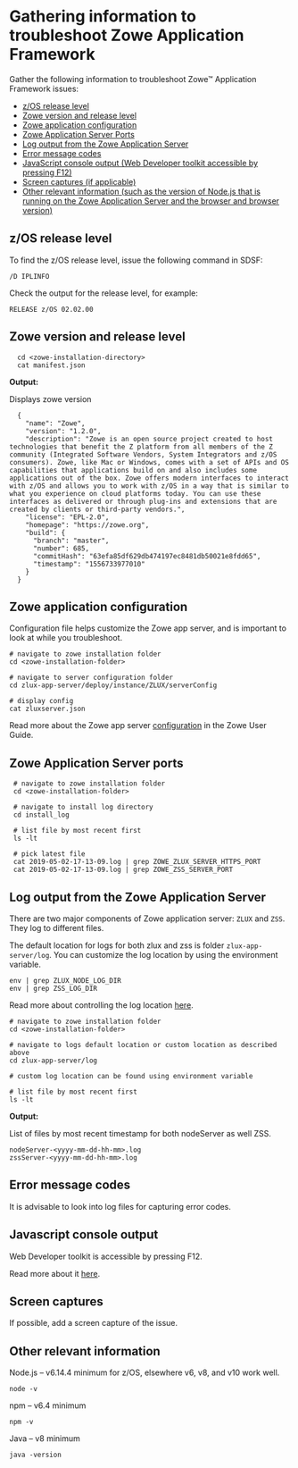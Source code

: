 # Gathering information to troubleshoot Zowe Application Framework

Gather the following information to troubleshoot Zowe&trade; Application Framework issues:

 - [z/OS release level](#z-os-release-level)
 - [Zowe version and release level](#zowe-version-and-release-level)
 - [Zowe application configuration](#zowe-application-configuration)
 - [Zowe Application Server Ports](#zowe-application-server-ports) 
 - [Log output from the Zowe Application Server](#log-output-from-the-zowe-application-server)
 - [Error message codes](#error-message-codes)
 - [JavaScript console output (Web Developer toolkit accessible by pressing F12)](#javascript-console-output)
 - [Screen captures (if applicable)](#screen-captures)
 - [Other relevant information (such as the version of Node.js that is running on the Zowe Application Server and the browser and browser version)](#other-relevant-information)

## z/OS release level
To find the z/OS release level, issue the following command in SDSF:  

```
/D IPLINFO
```
Check the output for the release level, for example: 
```
RELEASE z/OS 02.02.00
```

## Zowe version and release level
```
  cd <zowe-installation-directory>
  cat manifest.json
```

**Output:**

Displays zowe version
```  
  {
    "name": "Zowe",
    "version": "1.2.0",
    "description": "Zowe is an open source project created to host technologies that benefit the Z platform from all members of the Z community (Integrated Software Vendors, System Integrators and z/OS consumers). Zowe, like Mac or Windows, comes with a set of APIs and OS capabilities that applications build on and also includes some applications out of the box. Zowe offers modern interfaces to interact with z/OS and allows you to work with z/OS in a way that is similar to what you experience on cloud platforms today. You can use these interfaces as delivered or through plug-ins and extensions that are created by clients or third-party vendors.",
    "license": "EPL-2.0",
    "homepage": "https://zowe.org",
    "build": {
      "branch": "master",
      "number": 685,
      "commitHash": "63efa85df629db474197ec8481db50021e8fdd65",
      "timestamp": "1556733977010"
    }
  }

```

## Zowe application configuration

Configuration file helps customize the Zowe app server, and is important to look at while you troubleshoot.

```
# navigate to zowe installation folder
cd <zowe-installation-folder>

# navigate to server configuration folder
cd zlux-app-server/deploy/instance/ZLUX/serverConfig

# display config
cat zluxserver.json
```

Read more about the Zowe app server [configuration](../../user-guide/mvd-configuration.md) in the Zowe User Guide.

## Zowe Application Server ports 
 
 ```
  # navigate to zowe installation folder
  cd <zowe-installation-folder>

  # navigate to install log directory
  cd install_log
  
  # list file by most recent first
  ls -lt

  # pick latest file
  cat 2019-05-02-17-13-09.log | grep ZOWE_ZLUX_SERVER_HTTPS_PORT
  cat 2019-05-02-17-13-09.log | grep ZOWE_ZSS_SERVER_PORT

 ```

## Log output from the Zowe Application Server
There are two major components of Zowe application server:  `ZLUX` and `ZSS`.  They log to different files.

The default location for logs for both zlux and zss is folder `zlux-app-server/log`. You can customize the log location by using the environment variable.

```
env | grep ZLUX_NODE_LOG_DIR 
env | grep ZSS_LOG_DIR  
```

Read more about controlling the log location [here](../../user-guide/mvd-configuration#controlling-the-logging-location).

```
# navigate to zowe installation folder
cd <zowe-installation-folder>

# navigate to logs default location or custom location as described above
cd zlux-app-server/log

# custom log location can be found using environment variable

# list file by most recent first
ls -lt
```

**Output:**

List of files by most recent timestamp for both nodeServer as well ZSS.
```
nodeServer-<yyyy-mm-dd-hh-mm>.log
zssServer-<yyyy-mm-dd-hh-mm>.log
```

## Error message codes
It is advisable to look into log files for capturing error codes. 

## Javascript console output

Web Developer toolkit is accessible by pressing F12.      

Read more about it [here](https://developers.google.com/web/tools/chrome-devtools/open).

## Screen captures

If possible, add a screen capture of the issue.

## Other relevant information

Node.js – v6.14.4 minimum for z/OS, elsewhere v6, v8, and v10 work well.
```
node -v
```

npm – v6.4 minimum
```
npm -v
```

Java – v8 minimum
```
java -version
```
